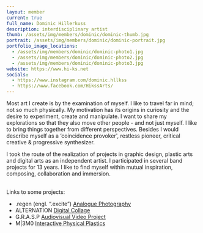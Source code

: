 ```yaml
---
layout: member
current: true
full_name: Dominic Hillerkuss
description: interdisciplinary artist
thumb: /assets/img/members/dominic/dominic-thumb.jpg
portrait: /assets/img/members/dominic/dominic-portrait.jpg
portfolio_image_locations:
  - /assets/img/members/dominic/dominic-photo1.jpg
  - /assets/img/members/dominic/dominic-photo2.jpg
  - /assets/img/members/dominic/dominic-photo3.jpg
website: https://www.hi-ks.net
socials:
  - https://www.instagram.com/dominic.hllkss
  - https://www.facebook.com/HikssArts/
---
```

Most art I create is by the examination of myself. I like to travel far in mind; not so much physically.
My motivation has its origins in curiosity and the desire to experiment, create and manipulate. I want to share my explorations so that they also move other people - and not just myself. I like to bring things together from different perspectives. Besides I would describe myself as a ‘coincidence provoker', restless pioneer, critical creative & progressive synthesizer. 

I took the route of the realization of projects in graphic design, plastic arts and digital arts as an independent artist. I participated in several band projects for 13 years. I like to find myself within mutual inspiration, composing, collaboration and immersion. 

<br>
Links to some projects:

- .regen (engl. “.excite”) [Analogue Photography](https://fb.watch/rrPrtiBWf5/)
- ALTERNATION [Digital Collage](https://www.facebook.com/reel/403156437044318)
- G.R.A.S.P [Audiovisual Video Project](https://www.youtube.com/watch?v=Vr6SEmjmvVk)
- M\|3M0 [Interactive Physical Plastics](https://www.instagram.com/s/aGlnaGxpZ2h0OjE3OTk3ODM4OTAzNzQ0ODc4?igsh=OHRncnNmbjVvd3lz)